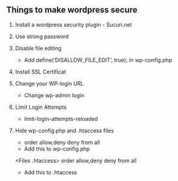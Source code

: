 Things to make wordpress secure
-------------------------------

1) Install a wordpress security plugin - Sucuri.net
2) Use strong password
3) Disable file editing
	- Add define(‘DISALLOW_FILE_EDIT’, true); in wp-config.php
4) Install SSL Certificat
5) Change your WP-login URL
	-  Change wp-admin login
6) Limit Login Attempts
	- limit-login-attempts-reloaded
7) Hide wp-config.php and .htaccess files
	- 	<Files wp-config.php>
			order allow,deny
			deny from all
		</Files>
	- Add this to wp-config.php

	<Files .htaccess>
		order allow,deny
		deny from all
	</Files>

	- Add this to .htaccess